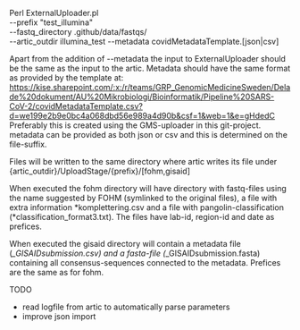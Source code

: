 Perl ExternalUploader.pl \
    --prefix "test_illumina"     \
    --fastq_directory .github/data/fastqs/    \
    --artic_outdir illumina_test
    --metadata covidMetadataTemplate.[json|csv]
    
Apart from the addition of --metadata the input to ExternalUploader should be the same as the input to the artic. Metadata should have the same format as provided by the template at: https://kise.sharepoint.com/:x:/r/teams/GRP_GenomicMedicineSweden/Delade%20dokument/AU%20Mikrobiologi/Bioinformatik/Pipeline%20SARS-CoV-2/covidMetadataTemplate.csv?d=we199e2b9e0bc4a068dbd56e989a4d90b&csf=1&web=1&e=gHdedC Preferably this is created using the GMS-uploader in this git-project. metadata can be provided as both json or csv and this is determined on the file-suffix.

Files will be written to the same directory where artic writes its file under {artic_outdir}/UploadStage/{prefix}/[fohm,gisaid]

When executed the fohm directory will have directory with fastq-files using the name suggested by FOHM (symlinked to the original files), a file with extra information *komplettering.csv and a file with pangolin-classification (*classification_format3.txt). The files have lab-id, region-id and date as prefices.

When executed the gisaid directory will contain a metadata file (*_GISAIDsubmission.csv) and a fasta-file (*_GISAIDsubmission.fasta) containing all consensus-sequences connected to the metadata. Prefices are the same as for fohm.

TODO
* read logfile from artic to automatically parse parameters
* improve json import
